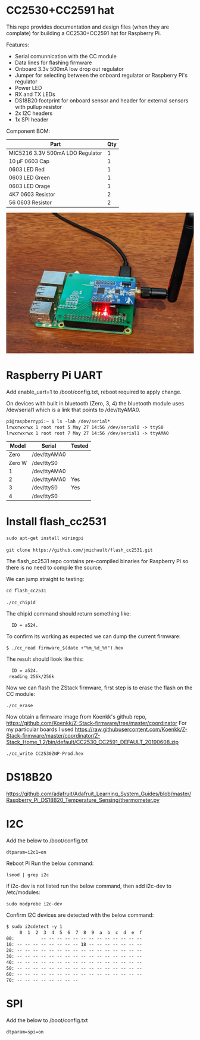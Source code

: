 # CC2530+CC2591 hat

This repo provides documentation and design files (when they are complate) for building a CC2530+CC2591 hat for Raspberry Pi.

Features:
- Serial comunnication with the CC module
- Data lines for flashing firmware
- Onboard 3.3v 500mA low drop out regulator
- Jumper for selecting between the onboard regulator or Raspberry Pi's regulator
- Power LED
- RX and TX LEDs
- DS18B20 footprint for onboard sensor and header for external sensors with pullup resistor
- 2x I2C headers
- 1x SPI header

Component BOM:

Part|Qty
------------- | -------------
MIC5216 3.3V 500mA LDO Regulator |1
10 µF 0603 Cap|1
0603 LED Red|1
0603 LED Green|1
0603 LED Orage|1
4K7 0603 Resistor|2
56 0603 Resistor|2


![Alt text](images/Zigbeegw.jpg?raw=true "Title")

# Raspberry Pi UART

Add enable_uart=1 to /boot/config.txt, reboot required to apply change.

On devices with built in bluetooth (Zero, 3, 4) the bluetooth module uses /dev/serial1 which is a link that points to /dev/ttyAMA0.

```
pi@raspberrypi:~ $ ls -lah /dev/serial*
lrwxrwxrwx 1 root root 5 May 27 14:56 /dev/serial0 -> ttyS0
lrwxrwxrwx 1 root root 7 May 27 14:56 /dev/serial1 -> ttyAMA0
```

Model|Serial|Tested
------------- | ------------- | -------------
Zero|/dev/ttyAMA0|
Zero W|/dev/ttyS0|
1|/dev/ttyAMA0|
2|/dev/ttyAMA0|Yes
3|/dev/ttyS0|Yes
4|/dev/ttyS0|



# Install flash_cc2531
```
sudo apt-get install wiringpi

git clone https://github.com/jmichault/flash_cc2531.git
```

The flash_cc2531 repo contains pre-compiled binaries for Raspberry Pi so there is no need to compile the source.

We can jump straight to testing:
```
cd flash_cc2531

./cc_chipid 
```
The chipid command should return something like:
```
  ID = a524.
```

To confirm its working as expected we can dump the current firmware:
```
$ ./cc_read firmware_$(date +"%m_%d_%Y").hex
```

The result should liook like this:
```
  ID = a524.
 reading 256k/256k
```

Now we can flash the ZStack firmware, first step is to erase the flash on the CC module:
```
./cc_erase
```

Now obtain a firmware image from Koenkk's github repo, https://github.com/Koenkk/Z-Stack-firmware/tree/master/coordinator
For my particular boards I used https://raw.githubusercontent.com/Koenkk/Z-Stack-firmware/master/coordinator/Z-Stack_Home_1.2/bin/default/CC2530_CC2591_DEFAULT_20190608.zip

```
./cc_write CC2530ZNP-Prod.hex
```



# DS18B20

https://github.com/adafruit/Adafruit_Learning_System_Guides/blob/master/Raspberry_Pi_DS18B20_Temperature_Sensing/thermometer.py



# I2C
Add the below to /boot/config.txt
```
dtparam=i2c1=on
```

Reboot Pi
Run the below command:
```
lsmod | grep i2c
```

if i2c-dev is not listed run the below command, then add i2c-dev to /etc/modules:
```
sudo modprobe i2c-dev
```
Confirm I2C devices are detected with the below command:
```
$ sudo i2cdetect -y 1
     0  1  2  3  4  5  6  7  8  9  a  b  c  d  e  f
00:          -- -- -- -- -- -- -- -- -- -- -- -- -- 
10: -- -- -- -- -- -- -- -- 18 -- -- -- -- -- -- -- 
20: -- -- -- -- -- -- -- -- -- -- -- -- -- -- -- -- 
30: -- -- -- -- -- -- -- -- -- -- -- -- -- -- -- -- 
40: -- -- -- -- -- -- -- -- -- -- -- -- -- -- -- -- 
50: -- -- -- -- -- -- -- -- -- -- -- -- -- -- -- -- 
60: -- -- -- -- -- -- -- -- -- -- -- -- -- -- -- -- 
70: -- -- -- -- -- -- -- --                      
```

# SPI
Add the below to /boot/config.txt
```
dtparam=spi=on
```



